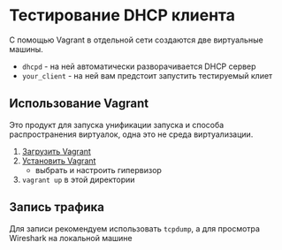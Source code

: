 # Тестирование DHCP клиента

C помощью Vagrant в отдельной сети создаются две виртуальные машины.

* `dhcpd` - на ней автоматически разворачивается DHCP сервер
* `your_client` - на ней вам предстоит запустить тестируемый клиет

## Использование Vagrant

Это продукт для запуска унификации запуска и способа распространения виртуалок, одна это не среда виртуализации.

1. [Загрузить Vagrant](https://www.vagrantup.com/downloads)
1. [Установить Vagrant](https://www.vagrantup.com/docs/installation)
    * выбрать и настроить гипервизор
1. `vagrant up` в этой директории

## Запись трафика

Для записи рекомендуем использовать `tcpdump`, а для просмотра Wireshark на локальной машине
